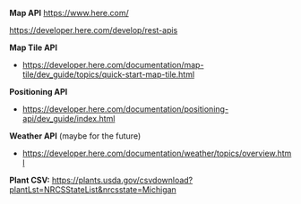 __Map API__
https://www.here.com/

https://developer.here.com/develop/rest-apis
  
  __Map Tile API__
  
 - https://developer.here.com/documentation/map-tile/dev_guide/topics/quick-start-map-tile.html
 
 
 __Positioning API__
 
 - https://developer.here.com/documentation/positioning-api/dev_guide/index.html
 
 
 
 __Weather API__ (maybe for the future)
 - https://developer.here.com/documentation/weather/topics/overview.html
  
  
__Plant CSV:__
https://plants.usda.gov/csvdownload?plantLst=NRCSStateList&nrcsstate=Michigan

